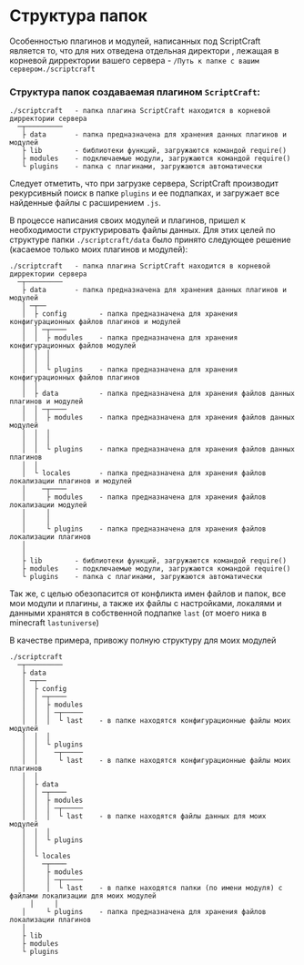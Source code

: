 <!-- TITLE: Структура папок -->
<!-- SUBTITLE: Описание структуры папок -->

# Структура папок

Особенностью плагинов и модулей, написанных  под ScriptCraft является то, что для них отведена отдельная директори , лежащая в корневой дирректории вашего сервера - `/Путь к папке с вашим сервером./scriptcraft`

### Структура папок создаваемая плагином `ScriptCraft`:

```text
./scriptcraft   - папка плагина ScriptCraft находится в корневой дирректории сервера
  ─┬─────────
   ├ data       - папка предназначена для хранения данных плагинов и модулей
   ├ lib        - библиотеки функций, загружаются командой require()
   ├ modules    - подключаемые модули, загружаются командой require()
   └ plugins    - папка с плагинами, загружаются автоматически

```

Следует отметить, что при загрузке сервера, ScriptCraft производит рекурсивный поиск в папке `plugins` и ее подпапках, и загружает все найденные файлы с расширением `.js`.

В процессе написания своих модулей и плагинов, пришел к необходимости структурировать файлы данных. Для этих целей по структуре папки `./scriptcraft/data` было принято следующее решение (касаемое только моих плагинов и модулей):

```text
./scriptcraft   - папка плагина ScriptCraft находится в корневой дирректории сервера
  ─┬─────────
   ├ data       - папка предназначена для хранения данных плагинов и модулей
   │ ─┬──
   │  ├ config        - папка предназначена для хранения конфигурационных файлов плагинов и модулей
   │  │ ─┬────
   │  │  ├ modules    - папка предназначена для хранения конфигурационных файлов модулей
   │  │  │
   │  │  │
   │  │  └ plugins    - папка предназначена для хранения конфигурационных файлов плагинов
   │  │ 
   │  ├ data          - папка предназначена для хранения файлов данных плагинов и модулей
   │  │ ─┬────
   │  │  ├ modules    - папка предназначена для хранения файлов данных модулей
   │  │  │
   │  │  │
   │  │  └ plugins    - папка предназначена для хранения файлов данных плагинов
   │  │ 
   │  └ locales       - папка предназначена для хранения файлов локализации плагинов и модулей
   │    ─┬────
   │     ├ modules    - папка предназначена для хранения файлов локализации модулей
   │     │
   │     │
   │     └ plugins    - папка предназначена для хранения файлов локализации плагинов
   │
   │
   ├ lib        - библиотеки функций, загружаются командой require()
   ├ modules    - подключаемые модули, загружаются командой require()
   └ plugins    - папка с плагинами, загружаются автоматически

```

Так же, с целью обезопасится от конфликта имен файлов и папок, все мои модули и плагины, а также их файлы с настройками, локалями и данными хранятся в собственной подпапке `last` (от моего ника в minecraft `lastuniverse`)

В качестве примера, привожу полную структуру для моих модулей
```text
./scriptcraft
  ─┬─────────
   ├ data
   │ ─┬──
   │  ├ config
   │  │ ─┬────
   │  │  ├ modules
   │  │  │ ─┬─────
   │  │  │  └ last    - в папке находятся конфигурационные файлы моих модулей
   │  │  │
   │  │  └ plugins
   │  │    ─┬─────
   │  │     └ last    - в папке находятся конфигурационные файлы моих плагинов
   │  │ 
   │  ├ data
   │  │ ─┬────
   │  │  ├ modules
   │  │  │ ─┬─────
   │  │  │  └ last    - в папке находятся файлы данных для моих модулей
   │  │  │
   │  │  └ plugins
   │  │ 
   │  └ locales
   │    ─┬────
   │     ├ modules
   │     │ ─┬─────
   │     │  └ last    - в папке находятся папки (по имени модуля) с файлами локализации для моих модулей
	 │     │
   │     └ plugins    - папка предназначена для хранения файлов локализации плагинов
   │
   ├ lib
   ├ modules
   └ plugins
```
